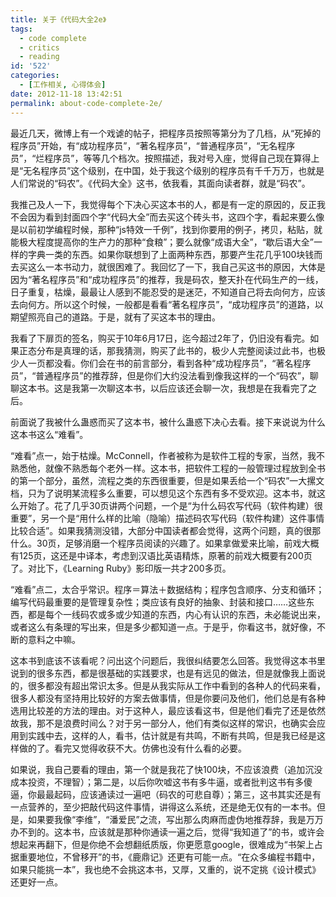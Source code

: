 ```yaml
---
title: 关于《代码大全2e》
tags:
  - code complete
  - critics
  - reading
id: '522'
categories:
  - [工作相关, 心得体会]
date: 2012-11-18 13:42:51
permalink: about-code-complete-2e/
---
```

最近几天，微博上有一个戏谑的帖子，把程序员按照等第分为了几档，从“死掉的程序员”开始，有“成功程序员”，“著名程序员”，“普通程序员”，“无名程序员”，“烂程序员”，等等几个档次。按照描述，我对号入座，觉得自己现在算得上是“无名程序员”这个级别，在中国，处于我这个级别的程序员有千千万万，也就是人们常说的“码农”。《代码大全》这书，依我看，其面向读者群，就是“码农”。

<!-- more -->

我推己及人一下，我觉得每个下决心买这本书的人，都是有一定的原因的，反正我不会因为看到封面四个字“代码大全”而去买这个砖头书，这四个字，看起来要么像是以前初学编程时候，那种“js特效一千例”，找到你要用的例子，拷贝，粘贴，就能极大程度提高你的生产力的那种“食粮”；要么就像“成语大全”，“歇后语大全”一样的字典一类的东西。如果你联想到了上面两种东西，那要产生花几乎100块钱而去买这么一本书动力，就很困难了。我回忆了一下，我自己买这书的原因，大体是因为“著名程序员”和“成功程序员”的推荐，我是码农，整天扑在代码生产的一线，日子重复，枯燥，最最让人感到不能忍受的是迷茫，不知道自己将去向何方，应该去向何方。所以这个时候，一般都是看看“著名程序员”，“成功程序员”的道路，以期望照亮自己的道路。于是，就有了买这本书的理由。

我看了下扉页的签名，购买于10年6月17日，迄今超过2年了，仍旧没有看完。如果正态分布是真理的话，那我猜测，购买了此书的，极少人完整阅读过此书，也极少人一页都没看。你们会在书的前言部分，看到各种“成功程序员”，“著名程序员”，“普通程序员”的推荐辞，但是你们大约没法看到像我这样的一个“码农”，聊聊这本书。这是我第一次聊这本书，以后应该还会聊一次，我想是在我看完了之后。

前面说了我被什么蛊惑而买了这本书，被什么蛊惑下决心去看。接下来说说为什么这本书这么“难看”。

“难看”点一，始于枯燥。McConnell，作者被称为是软件工程的专家，当然，我不熟悉他，就像不熟悉每个老外一样。这本书，把软件工程的一般管理过程放到全书的第一个部分，虽然，流程之类的东西很重要，但是如果丢给一个“码农”一大摞文档，只为了说明某流程多么重要，可以想见这个东西有多不受欢迎。这本书，就这么开始了。花了几乎30页讲两个问题，一个是“为什么码农写代码（软件构建）很重要”，另一个是“用什么样的比喻（隐喻）描述码农写代码（软件构建）这件事情比较合适”。如果我猜测没错，大部分中国读者都会觉得，这两个问题，真的很那什么。30页，足够消磨一个程序员阅读的兴趣了。如果拿做爱来比喻，前戏大概有125页，这还是中译本，考虑到汉语比英语精炼，原著的前戏大概要有200页了。对比下，《Learning Ruby》影印版一共才200多页。

“难看”点二，太合乎常识。程序＝算法＋数据结构；程序包含顺序、分支和循环；编写代码最重要的是管理复杂性；类应该有良好的抽象、封装和接口……这些东西，都是每个一线码农或多或少知道的东西，内心有认识的东西，未必能说出来，或者这么有条理的写出来，但是多少都知道一点。于是乎，你看这书，就好像，不断的意料之中嘛。

这本书到底该不该看呢？问出这个问题后，我很纠结要怎么回答。我觉得这本书里说到的很多东西，都是很基础的实践要求，也是有远见的做法，但是就像我上面说的，很多都没有超出常识太多。但是从我实际从工作中看到的各种人的代码来看，很多人都没有坚持用比较好的方案去做事情，但是你要问及他们，他们总是有各种选用比较差的方法的理由。对于这种人，最应该看这书，但是他们看完了还是依然故我，那不是浪费时间么？对于另一部分人，他们有类似这样的常识，也确实会应用到实践中去，这样的人，看书，估计就是有共鸣，不断有共鸣，但是我已经是这样做的了。看完又觉得收获不大。仿佛也没有什么看的必要。

如果说，我自己要看的理由，第一个就是我花了快100块，不应该浪费（追加沉没成本投资，不理智）；第二是，以后你吹嘘这书有多牛逼，或者批判这书有多傻逼，你最最起码，应该通读过一遍吧（码农的可悲自尊）；第三，这书其实还是有一点营养的，至少把敲代码这件事情，讲得这么系统，还是绝无仅有的一本书。但是，如果要我像“李维”，“潘爱民”之流，写出那么肉麻而虚伪地推荐辞，我是万万办不到的。这本书，应该就是那种你通读一遍之后，觉得“我知道了”的书，或许会想起来再翻下，但是你绝不会想翻纸质版，你更愿意google，很难成为“书架上占据重要地位，不曾移开”的书，《鹿鼎记》还更有可能一点。“在众多编程书籍中，如果只能挑一本”，我也绝不会挑这本书，又厚，又重的，说不定挑《设计模式》还更好一点。